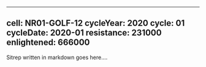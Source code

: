   ---
  cell: NR01-GOLF-12
  cycleYear: 2020
  cycle: 01
  cycleDate: 2020-01
  resistance: 231000
  enlightened: 666000 
  ---
  Sitrep written in markdown goes here.... 